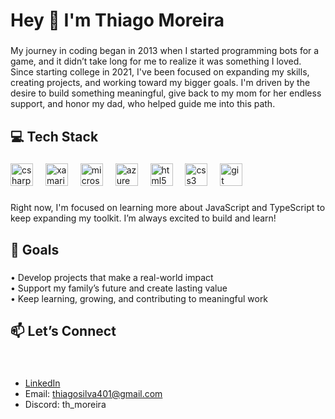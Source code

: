 <h1 align="left">Hey 👋 I'm Thiago Moreira</h1>

###

<p align="left">My journey in coding began in 2013 when I started programming bots for a game, and it didn’t take long for me to realize it was something I loved. Since starting college in 2021, I've been focused on expanding my skills, creating projects, and working toward my bigger goals. I'm driven by the desire to build something meaningful, give back to my mom for her endless support, and honor my dad, who helped guide me into this path.</p>

###

<h2 align="left">💻 Tech Stack</h2>

###

<div align="left">
  <img src="https://cdn.jsdelivr.net/gh/devicons/devicon/icons/csharp/csharp-original.svg" height="36" alt="csharp logo"  />
  <img width="12" />
  <img src="https://cdn.jsdelivr.net/gh/devicons/devicon/icons/xamarin/xamarin-original.svg" height="36" alt="xamarin logo"  />
  <img width="12" />
  <img src="https://cdn.jsdelivr.net/gh/devicons/devicon/icons/microsoftsqlserver/microsoftsqlserver-plain.svg" height="36" alt="microsoftsqlserver logo"  />
  <img width="12" />
  <img src="https://cdn.jsdelivr.net/gh/devicons/devicon/icons/azure/azure-original.svg" height="36" alt="azure logo"  />
  <img width="12" />
  <img src="https://cdn.jsdelivr.net/gh/devicons/devicon/icons/html5/html5-original.svg" height="36" alt="html5 logo"  />
  <img width="12" />
  <img src="https://cdn.jsdelivr.net/gh/devicons/devicon/icons/css3/css3-original.svg" height="36" alt="css3 logo"  />
  <img width="12" />
  <img src="https://cdn.jsdelivr.net/gh/devicons/devicon/icons/git/git-original.svg" height="36" alt="git logo"  />
</div>

###

<p align="left">Right now, I'm focused on learning more about JavaScript and TypeScript to keep expanding my toolkit. I’m always excited to build and learn!</p>

###

<h2 align="left">🌱 Goals</h2>

###

<p align="left">• Develop projects that make a real-world impact<br>• Support my family’s future and create lasting value<br>• Keep learning, growing, and contributing to meaningful work</p>

###

<h2 align="left">📫 Let’s Connect</h2>

###

<br clear="both">

<ul align="left"> <li><a href="https://www.linkedin.com/in/thiago-moreira401/" target="_blank">LinkedIn</a></li> <li>Email: <a href="mailto:thiagosilva401@gmail.com">thiagosilva401@gmail.com</a></li> <li>Discord: th_moreira</li> </ul>

###
